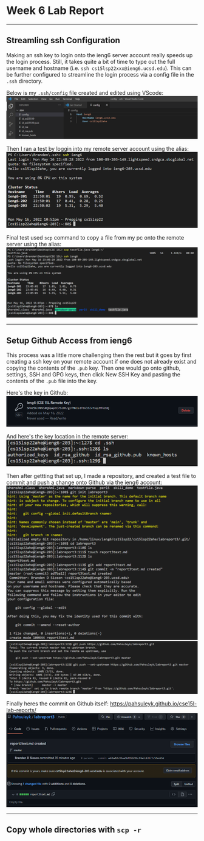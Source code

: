 # **Week 6 Lab Report**
___
## Streamling ssh Configuration

Making an ssh key to login onto the ieng6 server account really speeds up the login process. Still, it takes quite a bit of time to type out the full username and hostname (i.e. `ssh cs15lsp22xxx@ieng6.ucsd.edu`). This can be further configured to streamline the login process via a config file in the `.ssh` directory. 

Below is my `.ssh/config` file created and edited using VScode:
![config file](ssh_config.png)

Then I ran a test by loggin into my remote server account using the alias:
![alias login](streamlined_login.png)

Final test used `scp` command to copy a file from my pc onto the remote server using the alias:
![alias used scp](alias_scp.png)

___
## Setup Github Access from ieng6

This process was a little more challenging then the rest but it goes by first creating a ssh key on your remote account if one does not already exist and copying the contents of the `.pub` key. Then one would go onto github, settings, SSH and GPG keys, then click New SSH Key and pasting the contents of the `.pub` file into the key.

Here's the key in Github:
![github key](git_key.png)

And here's the key location in the remote server:
![remote key](remote_key.png)

Then after gettting that set up, I made a repository, and created a test file to commit and push a change onto Github via the ieng6 account:
![first ss](commit_first.png)
![last ss](commit_last.png)

Finally heres the commit on Github itself:
https://pahsuleyk.github.io/cse15l-lab-reports/
![github commit](result_commit.png)

___
## Copy whole directories with `scp -r`
